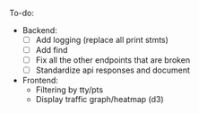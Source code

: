 To-do:
  - Backend:
    - [ ] Add logging (replace all print stmts)
    - [ ] Add find
    - [ ] Fix all the other endpoints that are broken
    - [ ] Standardize api responses and document
  - Frontend:
    - Filtering by tty/pts
    - Display traffic graph/heatmap (d3)
